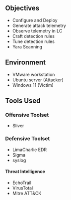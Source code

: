 ## Objectives
- Configure and Deploy
- Generate attack telemetry
- Observe telemetry in LC
- Craft detection rules
- Tune detection rules
- Yara Scanning
## Environment
- VMware workstation
- Ubuntu server (Attacker)
- Windows 11 (Victim)
## Tools Used
### Offensive Toolset
- Sliver
### Defensive Toolset
- LimaCharlie EDR
- Sigma
- syslog
#### Threat Intelligence
- EchoTrail
- VirusTotal
- Mitre ATT&CK


